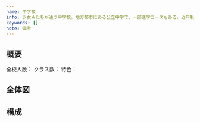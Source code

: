 ```yaml
---
name: 中学校
info: 少女Ａたちが通う中学校。地方都市にある公立中学で、一部進学コースもある。近年制服がリニューアルされ、人気になりつつある。
keywords: []
note: 備考
---
```


## 概要

全校人数：
クラス数：
特色：

## 全体図


## 構成


